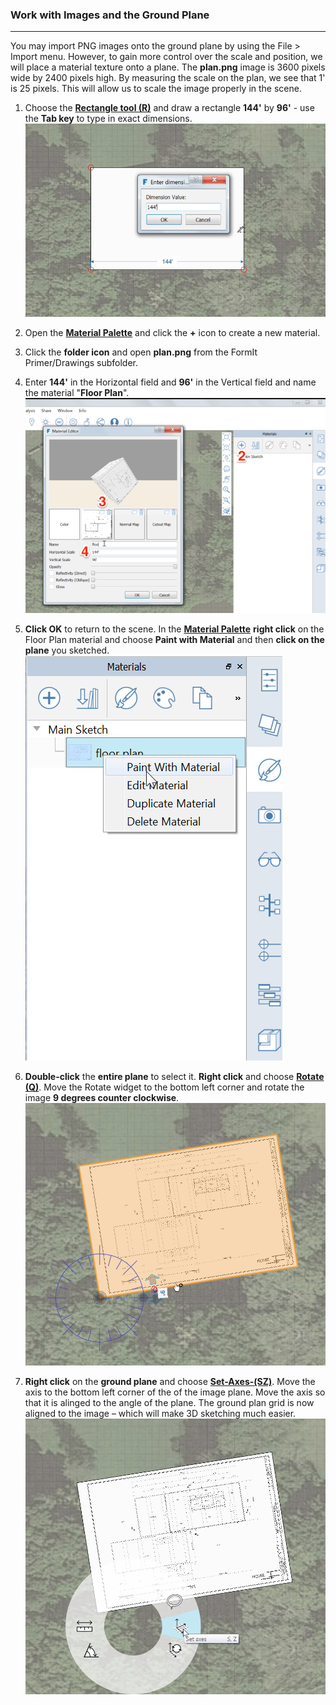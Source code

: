 ### Work with Images and the Ground Plane
---

You may import PNG images onto the ground plane by using the File &gt; Import menu. However, to gain more control over the scale and position, we will place a material texture onto a plane. The **plan.png** image is 3600 pixels wide by 2400 pixels high. By measuring the scale on the plan, we see that 1' is 25 pixels. This will allow us to scale the image properly in the scene.



1. Choose the [**Rectangle tool (R)**](../tool-library/rectangle-tool.md) and draw a rectangle **144'** by **96'** - use the **Tab key** to type in exact dimensions.
![](./images/49fbf65d-2c44-4cc3-9bc6-e172cd19ca81.png)

2. Open the [**Material Palette**](../formit-introduction/tool-bars.md) and click the **+** icon to create a new material.

3. Click the **folder icon** and open **plan.png** from the FormIt Primer/Drawings subfolder.

4. Enter **144'** in the Horizontal field and **96'** in the Vertical field and name the material "**Floor Plan**".
![](./images/8f0f2e11-ecfb-484d-94f6-0930c8ad7b20.png)

5. **Click OK** to return to the scene. In the [**Material Palette**](../formit-introduction/tool-bars.md) **right click** on the Floor Plan material and choose **Paint with Material** and then **click on the plane** you sketched.
![](./images/ec9f4404-281a-4fb4-a104-e3dd92f67e62.png)

6. **Double-click** the **entire plane** to select it. **Right click** and choose [**Rotate (Q)**](../tool-library/scale-and-rotate.md). Move the Rotate widget to the bottom left corner and rotate the image **9 degrees counter clockwise**.
![](./images/eab003c6-c95c-4003-9068-0eb43f41a263.png)

7. **Right click** on the **ground plane** and choose [**Set-Axes-(SZ)**](../tool-library/world-axes.md). Move the axis to the bottom left corner of the of the image plane. Move the axis so that it is alinged to the angle of the plane. The ground plan grid is now aligned to the image – which will make 3D sketching much easier.
![](./images/ed8afd35-af8a-4cf3-b3a7-71def22f9b2e.png)

